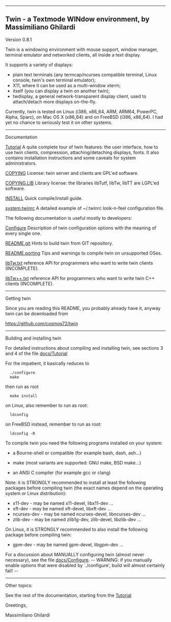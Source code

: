 --------------------------------------------------------------
Twin - a Textmode WINdow environment, by Massimiliano Ghilardi
--------------------------------------------------------------

Version 0.8.1

Twin is a windowing environment with mouse support, window manager,
terminal emulator and networked clients, all inside a text display.

It supports a variety of displays:
* plain text terminals (any termcap/ncurses compatible terminal,
  Linux console, twin's own terminal emulator);
* X11, where it can be used as a multi-window xterm;
* itself (you can display a twin on another twin);
* twdisplay, a general network-transparent display client, used
  to attach/detach more displays on-the-fly.

Currently, twin is tested on Linux (i386, x86_64, ARM, ARM64, PowerPC, Alpha, Sparc),
on Mac OS X (x86_64) and on FreeBSD (i386, x86_64).
I had yet no chance to seriously test it on other systems.

--------------------------------------------------------------

Documentation

[Tutorial](docs/Tutorial)
	A quite complete tour of twin features: the user interface,
	how to use twin clients, compression, attaching/detaching
	displays, fonts. It also contains installation instructions
	and some caveats for system administrators.

[COPYING](COPYING)
	License: twin server and clients are GPL'ed software.

[COPYING.LIB](COPYING.LIB)
	Library license: the libraries libTutf, libTw, libTT
	are LGPL'ed software.

[INSTALL](INSTALL)
	Quick compile/install guide.

[system.twinrc](system.twinrc)
	A detailed example of ~/.twinrc look-n-feel configuration file.

The following documentation is useful mostly to developers:

[Configure](docs/Configure)
	Description of twin configuration options with the meaning
	of every single one.

[README.git](README.git)
	Hints to build twin from GIT repository.

[README.porting](README.porting)
	Tips and warnings to compile twin on unsupported OSes.

[libTw.txt](docs/libTw.txt)
	reference API for programmers who want to write twin clients (INCOMPLETE).

[libTw++.txt](docs/libTw++.txt)
	reference API for programmers who want to write	twin C++ clients (INCOMPLETE).

--------------------------------------------------------------
Getting twin


Since you are reading this README, you probably already have it,
anyway twin can be downloaded from

https://github.com/cosmos72/twin

--------------------------------------------------------------
Building and installing twin

For detailed instructions about compiling and installing twin,
see sections 3 and 4 of the file [docs/Tutorial](docs/Tutorial)

For the impatient, it basically reduces to
```
  ./configure
  make
```
then run as root
```
  make install
```
on Linux, also remember to run as root:
```
  ldconfig
```
on FreeBSD instead, remember to run as root:
```
  ldconfig -R
```

To compile twin you need the following programs installed
on your system:

  * a Bourne-shell or compatible (for example bash, dash, ash...)

  * make (most variants are supported: GNU make, BSD make...)

  * an ANSI C compiler (for example gcc or clang)


Note: it is STRONGLY recommended to install at least the following packages before compiling twin
(the exact names depend on the operating system or Linux distribution):

  * x11-dev      - may be named x11-devel, libx11-dev ...
  * xft-dev      - may be named xft-devel, libxft-dev ...
  * ncurses-dev  - may be named ncurses-devel, libncurses-dev ...
  * zlib-dev     - may be named zlib1g-dev, zlib-devel, libzlib-dev ...

On Linux, it is STRONGLY recommended to also install the following package before compiling twin:

  * gpm-dev      - may be named gpm-devel, libgpm-dev ...

For a discussion about MANUALLY configuring twin (almost never necessary),
see the file [docs/Configure](docs/Configure).
-- WARNING: if you manually enable options that were disabled by `./configure',
build will almost certainly fail! --

--------------------------------------------------------------
Other topics:

See the rest of the documentation, starting from the [Tutorial](docs/Tutorial)


Greetings,

Massimiliano Ghilardi
